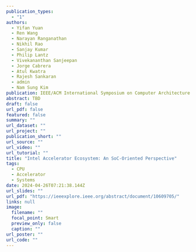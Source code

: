 ```yaml
---
publication_types:
  - "1"
authors:
  - Yifan Yuan
  - Ren Wang
  - Narayan Ranganathan
  - Nikhil Rao
  - Sanjay Kumar
  - Philip Lantz
  - Vivekananthan Sanjeepan
  - Jorge Cabrera
  - Atul Kwatra
  - Rajesh Sankaran
  - admin
  - Nam Sung Kim
publication: IEEE/ACM International Symposium on Computer Architecture (ISCA, accepted)
abstract: TBD
draft: false
url_pdf: false
featured: false
summary: ""
url_dataset: ""
url_project: ""
publication_short: ""
url_source: ""
url_video: ""
url_tutorial: ""
title: "Intel Accelerator Ecosystem: An SoC-Oriented Perspective"
tags:
  - CPU
  - Accelerator
  - Systems
date: 2024-04-26T07:21:38.144Z
url_slides: ""
url_pdf: "https://ieeexplore.ieee.org/abstract/document/10609705/"
links: null
image:
  filename: ""
  focal_point: Smart
  preview_only: false
  caption: ""
url_poster: ""
url_code: ""
---
```

